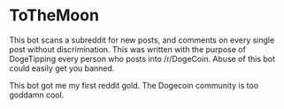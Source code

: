 ToTheMoon
=============

This bot scans a subreddit for new posts, and comments on every single post without discrimination. This was written with the purpose of DogeTipping every person who posts into /r/DogeCoin. Abuse of this bot could easily get you banned.

This bot got me my first reddit gold. The Dogecoin community is too goddamn cool.